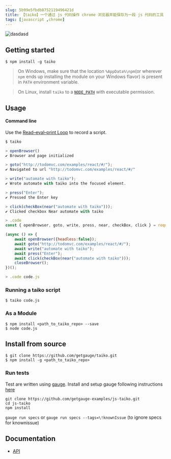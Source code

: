 ```yaml
---
slug: 5b99e5fbdb8752119496421d
title: 【taiko】一个通过 js 代码操作 chrome 浏览器并能保存为一段 js 代码的工具
tags: [javascript ,chrome]
---
```


![dasdasd](https://user-images.githubusercontent.com/54427/43075023-f4d18878-8e9c-11e8-91b2-227a3d02e0f6.gif)

## Getting started

```
$ npm install -g taiko
```

> On Windows, make sure that the location `%AppData%\npm`(or wherever `npm` ends up installing the module on your Windows flavor) is present in `PATH` environment variable.

> On Linux, install `taiko` to a [`NODE_PATH`](https://nodejs.org/api/modules.html#modules_loading_from_the_global_folders) with executable permission.

## Usage

#### Command line

Use the [Read–eval–print Loop](https://en.wikipedia.org/wiki/Read%E2%80%93eval%E2%80%93print_loop) to record a script.

```js
$ taiko

> openBrowser()
✔ Browser and page initialized

> goto("http://todomvc.com/examples/react/#/");
✔ Navigated to url "http://todomvc.com/examples/react/#/"

> write("automate with taiko");
✔ Wrote automate with taiko into the focused element.

> press("Enter");
✔ Pressed the Enter key

> click(checkBox(near("automate with taiko")));
✔ Clicked checkbox Near automate with taiko

> .code
const { openBrowser, goto, write, press, near, checkBox, click } = require('taiko');

(async () => {
    await openBrowser({headless:false});
    await goto("http://todomvc.com/examples/react/#/");
    await write("automate with taiko");
    await press("Enter");
    await click(checkBox(near("automate with taiko")));
    closeBrowser();
})();

> .code code.js
```

### Running a taiko script

```
$ taiko code.js
```

### As a Module
```
$ npm install <path_to_taiko_repo> --save
$ node code.js
```

## Install from source

```
$ git clone https://github.com/getgauge/taiko.git
$ npm install -g <path_to_taiko_repo>
```

### Run tests
Test are written using [gauge](https://gauge.org). Install and setup gauge following instructions [here](https://gauge.org/get_started/)

```
git clone https://github.com/getgauge-examples/js-taiko.git
cd js-taiko
npm install
```
```gauge run specs``` or ```gauge run specs --tags=\!knownIssue``` (to ignore specs for knownissue)

## Documentation

* [API](http://taiko.gauge.org)
